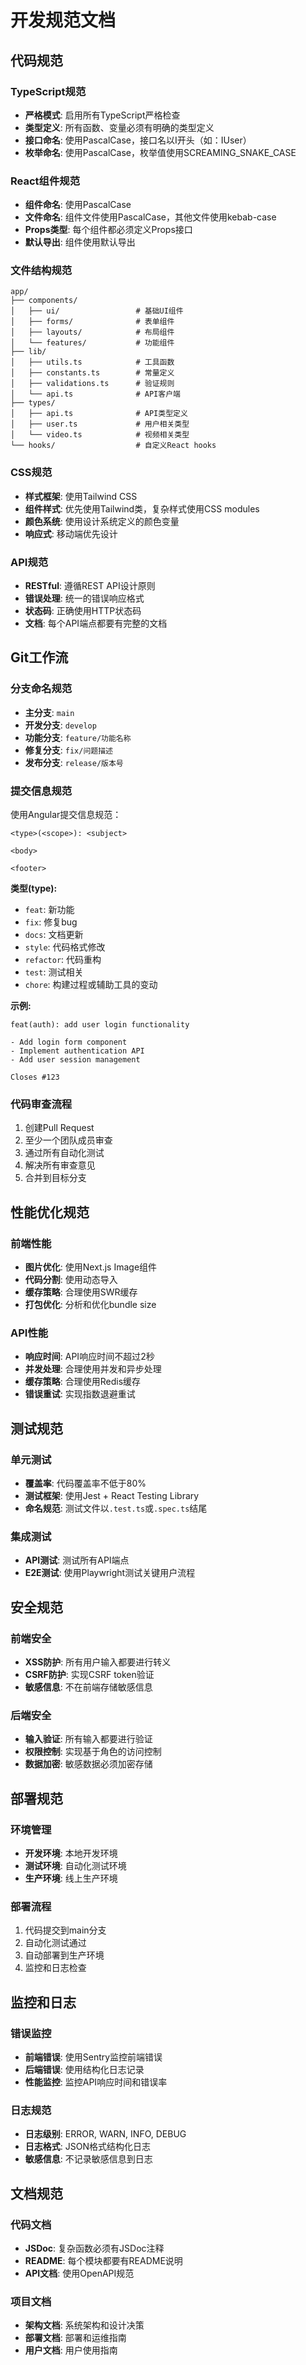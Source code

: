 # 开发规范文档

## 代码规范

### TypeScript规范
- **严格模式**: 启用所有TypeScript严格检查
- **类型定义**: 所有函数、变量必须有明确的类型定义
- **接口命名**: 使用PascalCase，接口名以I开头（如：IUser）
- **枚举命名**: 使用PascalCase，枚举值使用SCREAMING_SNAKE_CASE

### React组件规范
- **组件命名**: 使用PascalCase
- **文件命名**: 组件文件使用PascalCase，其他文件使用kebab-case
- **Props类型**: 每个组件都必须定义Props接口
- **默认导出**: 组件使用默认导出

### 文件结构规范
```
app/
├── components/
│   ├── ui/                 # 基础UI组件
│   ├── forms/              # 表单组件
│   ├── layouts/            # 布局组件
│   └── features/           # 功能组件
├── lib/
│   ├── utils.ts            # 工具函数
│   ├── constants.ts        # 常量定义
│   ├── validations.ts      # 验证规则
│   └── api.ts              # API客户端
├── types/
│   ├── api.ts              # API类型定义
│   ├── user.ts             # 用户相关类型
│   └── video.ts            # 视频相关类型
└── hooks/                  # 自定义React hooks
```

### CSS规范
- **样式框架**: 使用Tailwind CSS
- **组件样式**: 优先使用Tailwind类，复杂样式使用CSS modules
- **颜色系统**: 使用设计系统定义的颜色变量
- **响应式**: 移动端优先设计

### API规范
- **RESTful**: 遵循REST API设计原则
- **错误处理**: 统一的错误响应格式
- **状态码**: 正确使用HTTP状态码
- **文档**: 每个API端点都要有完整的文档

## Git工作流

### 分支命名规范
- **主分支**: `main`
- **开发分支**: `develop`
- **功能分支**: `feature/功能名称`
- **修复分支**: `fix/问题描述`
- **发布分支**: `release/版本号`

### 提交信息规范
使用Angular提交信息规范：
```
<type>(<scope>): <subject>

<body>

<footer>
```

**类型(type):**
- `feat`: 新功能
- `fix`: 修复bug
- `docs`: 文档更新
- `style`: 代码格式修改
- `refactor`: 代码重构
- `test`: 测试相关
- `chore`: 构建过程或辅助工具的变动

**示例:**
```
feat(auth): add user login functionality

- Add login form component
- Implement authentication API
- Add user session management

Closes #123
```

### 代码审查流程
1. 创建Pull Request
2. 至少一个团队成员审查
3. 通过所有自动化测试
4. 解决所有审查意见
5. 合并到目标分支

## 性能优化规范

### 前端性能
- **图片优化**: 使用Next.js Image组件
- **代码分割**: 使用动态导入
- **缓存策略**: 合理使用SWR缓存
- **打包优化**: 分析和优化bundle size

### API性能
- **响应时间**: API响应时间不超过2秒
- **并发处理**: 合理使用并发和异步处理
- **缓存策略**: 合理使用Redis缓存
- **错误重试**: 实现指数退避重试

## 测试规范

### 单元测试
- **覆盖率**: 代码覆盖率不低于80%
- **测试框架**: 使用Jest + React Testing Library
- **命名规范**: 测试文件以`.test.ts`或`.spec.ts`结尾

### 集成测试
- **API测试**: 测试所有API端点
- **E2E测试**: 使用Playwright测试关键用户流程

## 安全规范

### 前端安全
- **XSS防护**: 所有用户输入都要进行转义
- **CSRF防护**: 实现CSRF token验证
- **敏感信息**: 不在前端存储敏感信息

### 后端安全
- **输入验证**: 所有输入都要进行验证
- **权限控制**: 实现基于角色的访问控制
- **数据加密**: 敏感数据必须加密存储

## 部署规范

### 环境管理
- **开发环境**: 本地开发环境
- **测试环境**: 自动化测试环境
- **生产环境**: 线上生产环境

### 部署流程
1. 代码提交到main分支
2. 自动化测试通过
3. 自动部署到生产环境
4. 监控和日志检查

## 监控和日志

### 错误监控
- **前端错误**: 使用Sentry监控前端错误
- **后端错误**: 使用结构化日志记录
- **性能监控**: 监控API响应时间和错误率

### 日志规范
- **日志级别**: ERROR, WARN, INFO, DEBUG
- **日志格式**: JSON格式结构化日志
- **敏感信息**: 不记录敏感信息到日志

## 文档规范

### 代码文档
- **JSDoc**: 复杂函数必须有JSDoc注释
- **README**: 每个模块都要有README说明
- **API文档**: 使用OpenAPI规范

### 项目文档
- **架构文档**: 系统架构和设计决策
- **部署文档**: 部署和运维指南
- **用户文档**: 用户使用指南 